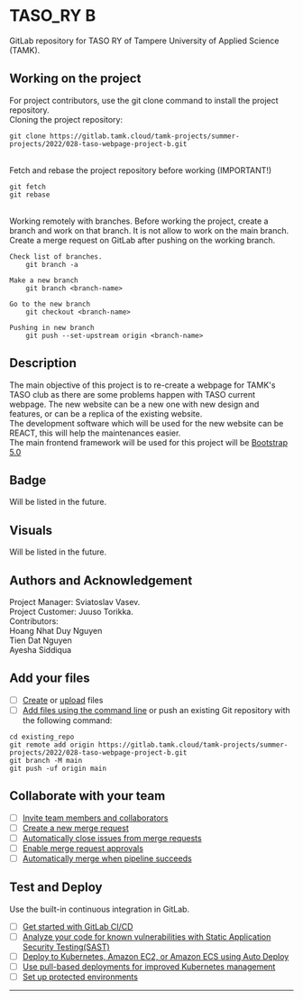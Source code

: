 # TASO_RY B

GitLab repository for TASO RY of Tampere University of Applied Science (TAMK).

## Working on the project
For project contributors, use the git clone command to install the project repository.
<br> Cloning the project repository:
```
git clone https://gitlab.tamk.cloud/tamk-projects/summer-projects/2022/028-taso-webpage-project-b.git
```
<br> Fetch and rebase the project repository before working (IMPORTANT!)
```
git fetch
git rebase
```
<br> Working remotely with branches. Before working the project, create a branch and work on that branch. It is not allow to work on the main branch. Create a merge request on GitLab after pushing on the working branch.
```
Check list of branches.
    git branch -a

Make a new branch
    git branch <branch-name>

Go to the new branch
    git checkout <branch-name>

Pushing in new branch
    git push --set-upstream origin <branch-name>
```
## Description
The main objective of this project is to re-create a webpage for TAMK's TASO club as there are some problems happen with TASO current webpage. The new website can be a new one with new design and features, or can be a replica of the existing website.
<br> The development software which will be used for the new website can be REACT, this will help the maintenances easier.
<br> The main frontend framework will be used for this project will be [Bootstrap 5.0](https://getbootstrap.com/)
## Badge
Will be listed in the future.
## Visuals
Will be listed in the future.

## Authors and Acknowledgement
Project Manager: Sviatoslav Vasev.
<br> Project Customer: Juuso Torikka.
<br> Contributors: 
    <br> Hoang Nhat Duy Nguyen
    <br> Tien Dat Nguyen
    <br> Ayesha Siddiqua
## Add your files

- [ ] [Create](https://docs.gitlab.com/ee/user/project/repository/web_editor.html#create-a-file) or [upload](https://docs.gitlab.com/ee/user/project/repository/web_editor.html#upload-a-file) files
- [ ] [Add files using the command line](https://docs.gitlab.com/ee/gitlab-basics/add-file.html#add-a-file-using-the-command-line) or push an existing Git repository with the following command:

```
cd existing_repo
git remote add origin https://gitlab.tamk.cloud/tamk-projects/summer-projects/2022/028-taso-webpage-project-b.git
git branch -M main
git push -uf origin main
```

## Collaborate with your team

- [ ] [Invite team members and collaborators](https://docs.gitlab.com/ee/user/project/members/)
- [ ] [Create a new merge request](https://docs.gitlab.com/ee/user/project/merge_requests/creating_merge_requests.html)
- [ ] [Automatically close issues from merge requests](https://docs.gitlab.com/ee/user/project/issues/managing_issues.html#closing-issues-automatically)
- [ ] [Enable merge request approvals](https://docs.gitlab.com/ee/user/project/merge_requests/approvals/)
- [ ] [Automatically merge when pipeline succeeds](https://docs.gitlab.com/ee/user/project/merge_requests/merge_when_pipeline_succeeds.html)

## Test and Deploy

Use the built-in continuous integration in GitLab.

- [ ] [Get started with GitLab CI/CD](https://docs.gitlab.com/ee/ci/quick_start/index.html)
- [ ] [Analyze your code for known vulnerabilities with Static Application Security Testing(SAST)](https://docs.gitlab.com/ee/user/application_security/sast/)
- [ ] [Deploy to Kubernetes, Amazon EC2, or Amazon ECS using Auto Deploy](https://docs.gitlab.com/ee/topics/autodevops/requirements.html)
- [ ] [Use pull-based deployments for improved Kubernetes management](https://docs.gitlab.com/ee/user/clusters/agent/)
- [ ] [Set up protected environments](https://docs.gitlab.com/ee/ci/environments/protected_environments.html)

***
